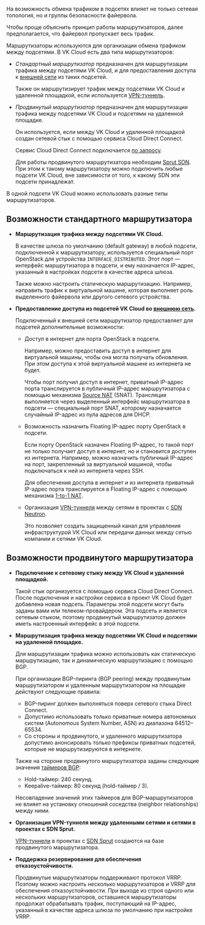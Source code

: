 <info>

На возможность обмена трафиком в подсетях влияет не только сетевая топология, но и группы безопасности файервола.

Чтобы проще объяснить принцип работы маршрутизаторов, далее предполагается, что файервол пропускает весь трафик.

</info>

Маршрутизаторы используются для организации обмена трафиком между подсетями. В VK Cloud есть два типа маршрутизаторов:

- _Стандартный маршрутизатор_ предназначен для маршрутизации трафика между подсетями VK Cloud, и для предоставления доступа к [внешней сети](../net-types#external_net) из таких подсетей.

  Также он маршрутизирует трафик между подсетями VK Cloud и удаленной площадкой, если используется [VPN-туннель](../vpn).

- _Продвинутый маршрутизатор_ предназначен для маршрутизации трафика между подсетями VK Cloud и подсетями на удаленной площадке.

  Он используется, если между VK Cloud и удаленной площадкой создан сетевой стык с помощью сервиса Cloud Direct Connect.

  <info>

  Сервис Cloud Direct Connect подключается [по запросу](/ru/contacts).

  </info>

  Для работы продвинутого маршрутизатора необходим [Sprut SDN](../sdn). При этом к такому маршрутизатору можно подключить любые подсети VK Cloud, вне зависимости от того, к какому SDN эти подсети принадлежат.

В одной подсети VK Cloud можно использовать разные типы маршрутизаторов.

## Возможности стандартного маршрутизатора

- **Маршрутизация трафика между подсетями VK Cloud.**

  В качестве шлюза по умолчанию (default gateway) в любой подсети, подключенной к маршрутизатору, используется специальный порт OpenStack для устройства `INTERFACE_DISTRIBUTED`. Этот порт — интерфейс маршрутизатора в подсети, и ему назначается IP-адрес, указанный в настройках подсети в качестве адреса шлюза.

  Также можно настроить статическую маршрутизацию. Например, направить трафик к виртуальной машине, которая выполняет роль выделенного файервола или другого сетевого устройства.

- **Предоставление доступа из подсетей VK Cloud во [внешнюю сеть](../net-types#external_net).**

  Подключенный к внешней сети маршрутизатор предоставляет для подсетей дополнительные возможности:

  - Доступ в интернет для порта OpenStack в подсети.
  
    Например, можно предоставить доступ в интернет для виртуальной машины, чтобы она могла получать обновления. При этом доступа к этой виртуальной машине из интернета не будет.

    Чтобы порт получил доступ в интернет, приватный IP-адрес порта транслируется в публичный IP-адрес маршрутизатора с помощью механизма [Source NAT](https://docs.openstack.org/neutron/2023.2/admin/intro-nat.html#snat) (SNAT). Трансляция выполняется через выделенный интерфейс маршрутизатора в подсети — специальный порт SNAT, которому назначается случайный IP-адрес из пула адресов для DHCP.

  - Возможность назначить Floating IP-адрес порту OpenStack в подсети.
  
    Если порту OpenStack назначен Floating IP-адрес, то такой порт не только получает доступ в интернет, но и становится доступен из интернета. Например, можно назначить публичный IP-адрес на порт, закрепленный за виртуальной машиной, чтобы подключаться к ней из интернета через SSH.

    Для обеспечения доступа в интернет и из интернета приватный IP-адрес порта транслируется в Floating IP-адрес с помощью механизма [1-to-1 NAT](https://docs.openstack.org/neutron/2023.2/admin/intro-nat.html#one-to-one-nat).
  
  - Организация [VPN-туннеля](../vpn) между сетями в проектах с [SDN Neutron](../sdn).

    Это позволяет создать защищенный канал для управления инфраструктурой VK Cloud или передачи данных между сетью компании и сетями VK Cloud.

## Возможности продвинутого маршрутизатора

- **Подключение к сетевому стыку между VK Cloud и удаленной площадкой.**

  Такой стык организуется с помощью сервиса Cloud Direct Connect. После подключения и настройки сервиса в проект VK Cloud будет добавлена новая подсеть. Параметры этой подсети могут быть заданы вами или телеком-провайдером. Эта подсеть и является сетевым стыком, поэтому продвинутый маршрутизатор должен иметь настроенный интерфейс в этой подсети.

- **Маршрутизация трафика между подсетями VK Cloud и подсетями на удаленной площадке.**

  Для маршрутизации трафика можно использовать как статическую маршрутизацию, так и динамическую маршрутизацию с помощью BGP.

  При организации BGP-пиринга (BGP peering) между продвинутым маршрутизатором и удаленным маршрутизатором на площадке действуют следующие правила:

  - BGP-пиринг должен выполняться поверх сетевого стыка Direct Connect.
  - Допустимо использовать только приватные номера автономных систем (Autonomous System Number, ASN) из диапазона 64512–65534.
  - Со стороны и продвинутого, и удаленного маршрутизатора допустимо анонсировать только префиксы приватных подсетей, которые не маршрутизируются в интернете.

  Также на стороне продвинутого маршрутизатора заданы следующие значения [таймеров BGP](https://www.rfc-editor.org/rfc/rfc4271#page-90):

  - Hold-таймер: 240 секунд.
  - Keepalive-таймер: 80 секунд (hold-таймер / 3).

  <info>

  Несовпадение значений этих таймеров для BGP-маршрутизаторов не влияет на установку отношений соседства (neighbor relationships) между ними.

  </info>

- **Организация VPN-туннеля между удаленными сетями и сетями в проектах с SDN Sprut.**

  [VPN-туннели](../vpn) в проектах с [SDN Sprut](../sdn) создаются на базе продвинутого маршрутизатора.

- **Поддержка резервирования для обеспечения отказоустойчивости.**

  Продвинутые маршрутизаторы поддерживают протокол VRRP. Поэтому можно настроить несколько маршрутизаторов и VRRP для обеспечения отказоустойчивости. При выходе из строя одного или нескольких маршрутизаторов, оставшиеся маршрутизаторы продолжат обрабатывать трафик, поступающий на IP-адрес, указанный в качестве адреса шлюза по умолчанию при настройке VRRP.

